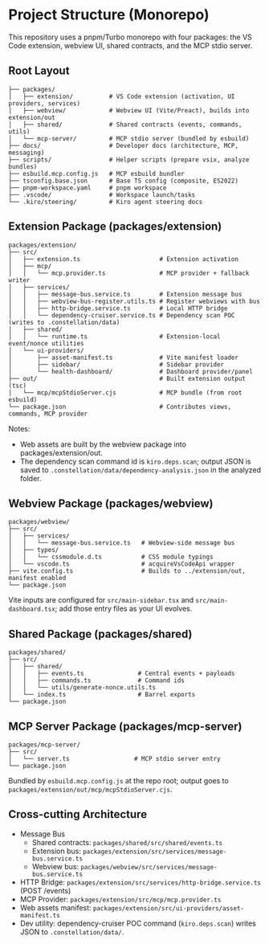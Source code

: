 # Project Structure (Monorepo)

This repository uses a pnpm/Turbo monorepo with four packages: the VS Code extension, webview UI, shared contracts, and the MCP stdio server.

## Root Layout

```
├── packages/
│   ├── extension/          # VS Code extension (activation, UI providers, services)
│   ├── webview/            # Webview UI (Vite/Preact), builds into extension/out
│   ├── shared/             # Shared contracts (events, commands, utils)
│   └── mcp-server/         # MCP stdio server (bundled by esbuild)
├── docs/                   # Developer docs (architecture, MCP, messaging)
├── scripts/                # Helper scripts (prepare vsix, analyze bundles)
├── esbuild.mcp.config.js   # MCP esbuild bundler
├── tsconfig.base.json      # Base TS config (composite, ES2022)
├── pnpm-workspace.yaml     # pnpm workspace
├── .vscode/                # Workspace launch/tasks
└── .kiro/steering/         # Kiro agent steering docs
```

## Extension Package (packages/extension)

```
packages/extension/
├── src/
│   ├── extension.ts                      # Extension activation
│   ├── mcp/
│   │   └── mcp.provider.ts               # MCP provider + fallback writer
│   ├── services/
│   │   ├── message-bus.service.ts        # Extension message bus
│   │   ├── webview-bus-register.utils.ts # Register webviews with bus
│   │   ├── http-bridge.service.ts        # Local HTTP bridge
│   │   └── dependency-cruiser.service.ts # Dependency scan POC (writes to .constellation/data)
│   ├── shared/
│   │   └── runtime.ts                    # Extension-local event/nonce utilities
│   └── ui-providers/
│       ├── asset-manifest.ts             # Vite manifest loader
│       ├── sidebar/                      # Sidebar provider
│       └── health-dashboard/             # Dashboard provider/panel
├── out/                                  # Built extension output (tsc)
│   └── mcp/mcpStdioServer.cjs            # MCP bundle (from root esbuild)
└── package.json                          # Contributes views, commands, MCP provider
```

Notes:
- Web assets are built by the webview package into packages/extension/out.
- The dependency scan command id is `kiro.deps.scan`; output JSON is saved to `.constellation/data/dependency-analysis.json` in the analyzed folder.

## Webview Package (packages/webview)

```
packages/webview/
├── src/
│   ├── services/
│   │   └── message-bus.service.ts   # Webview-side message bus
│   ├── types/
│   │   └── cssmodule.d.ts           # CSS module typings
│   └── vscode.ts                    # acquireVsCodeApi wrapper
├── vite.config.ts                   # Builds to ../extension/out, manifest enabled
└── package.json
```

Vite inputs are configured for `src/main-sidebar.tsx` and `src/main-dashboard.tsx`; add those entry files as your UI evolves.

## Shared Package (packages/shared)

```
packages/shared/
├── src/
│   ├── shared/
│   │   ├── events.ts               # Central events + payloads
│   │   ├── commands.ts             # Command ids
│   │   └── utils/generate-nonce.utils.ts
│   └── index.ts                    # Barrel exports
└── package.json
```

## MCP Server Package (packages/mcp-server)

```
packages/mcp-server/
├── src/
│   └── server.ts                  # MCP stdio server entry
└── package.json
```

Bundled by `esbuild.mcp.config.js` at the repo root; output goes to `packages/extension/out/mcp/mcpStdioServer.cjs`.

## Cross-cutting Architecture

- Message Bus
  - Shared contracts: `packages/shared/src/shared/events.ts`
  - Extension bus: `packages/extension/src/services/message-bus.service.ts`
  - Webview bus: `packages/webview/src/services/message-bus.service.ts`
- HTTP Bridge: `packages/extension/src/services/http-bridge.service.ts` (POST /events)
- MCP Provider: `packages/extension/src/mcp/mcp.provider.ts`
- Web assets manifest: `packages/extension/src/ui-providers/asset-manifest.ts`
- Dev utility: dependency-cruiser POC command (`kiro.deps.scan`) writes JSON to `.constellation/data/`.
